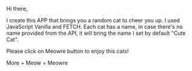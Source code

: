 Hi there, 

I create this APP that brings you a random cat to cheer you up.
I used JavaScript Vanilla and FETCH. 
Each cat has a name, in case there's no name provided from the API, it will bring the name I set by default "Cute Cat".

Please click on Meowre button to enjoy this cats!

More + Meow = Meowre



